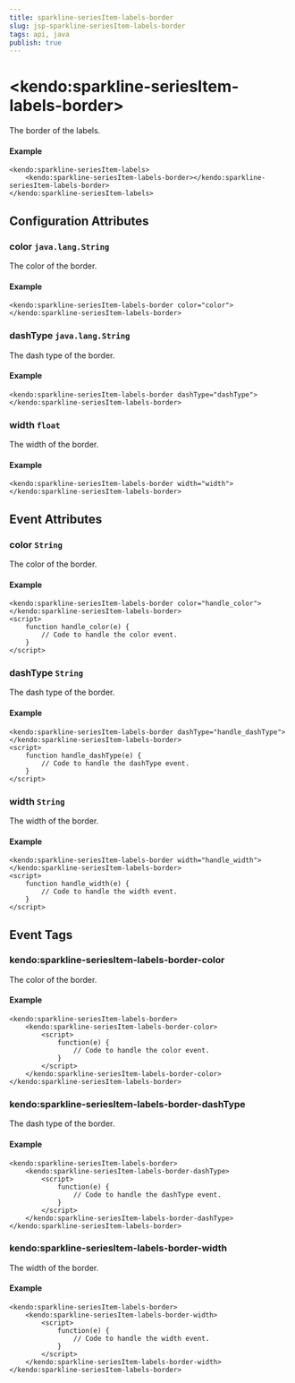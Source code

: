 ```yaml
---
title: sparkline-seriesItem-labels-border
slug: jsp-sparkline-seriesItem-labels-border
tags: api, java
publish: true
---
```


# \<kendo:sparkline-seriesItem-labels-border\>

The border of the labels.

#### Example
    <kendo:sparkline-seriesItem-labels>
        <kendo:sparkline-seriesItem-labels-border></kendo:sparkline-seriesItem-labels-border>
    </kendo:sparkline-seriesItem-labels>

## Configuration Attributes

### color `java.lang.String`

The color of the border.

#### Example
    <kendo:sparkline-seriesItem-labels-border color="color">
    </kendo:sparkline-seriesItem-labels-border>

### dashType `java.lang.String`

The dash type of the border.

#### Example
    <kendo:sparkline-seriesItem-labels-border dashType="dashType">
    </kendo:sparkline-seriesItem-labels-border>

### width `float`

The width of the border.

#### Example
    <kendo:sparkline-seriesItem-labels-border width="width">
    </kendo:sparkline-seriesItem-labels-border>


## Event Attributes

### color `String`

The color of the border.


#### Example
    <kendo:sparkline-seriesItem-labels-border color="handle_color">
    </kendo:sparkline-seriesItem-labels-border>
    <script>
        function handle_color(e) {
            // Code to handle the color event.
        }
    </script>

### dashType `String`

The dash type of the border.


#### Example
    <kendo:sparkline-seriesItem-labels-border dashType="handle_dashType">
    </kendo:sparkline-seriesItem-labels-border>
    <script>
        function handle_dashType(e) {
            // Code to handle the dashType event.
        }
    </script>

### width `String`

The width of the border.


#### Example
    <kendo:sparkline-seriesItem-labels-border width="handle_width">
    </kendo:sparkline-seriesItem-labels-border>
    <script>
        function handle_width(e) {
            // Code to handle the width event.
        }
    </script>

## Event Tags

### kendo:sparkline-seriesItem-labels-border-color

The color of the border.


#### Example
    <kendo:sparkline-seriesItem-labels-border>
        <kendo:sparkline-seriesItem-labels-border-color>
            <script>
                function(e) {
                    // Code to handle the color event.
                }
            </script>
        </kendo:sparkline-seriesItem-labels-border-color>
    </kendo:sparkline-seriesItem-labels-border>

### kendo:sparkline-seriesItem-labels-border-dashType

The dash type of the border.


#### Example
    <kendo:sparkline-seriesItem-labels-border>
        <kendo:sparkline-seriesItem-labels-border-dashType>
            <script>
                function(e) {
                    // Code to handle the dashType event.
                }
            </script>
        </kendo:sparkline-seriesItem-labels-border-dashType>
    </kendo:sparkline-seriesItem-labels-border>

### kendo:sparkline-seriesItem-labels-border-width

The width of the border.


#### Example
    <kendo:sparkline-seriesItem-labels-border>
        <kendo:sparkline-seriesItem-labels-border-width>
            <script>
                function(e) {
                    // Code to handle the width event.
                }
            </script>
        </kendo:sparkline-seriesItem-labels-border-width>
    </kendo:sparkline-seriesItem-labels-border>

